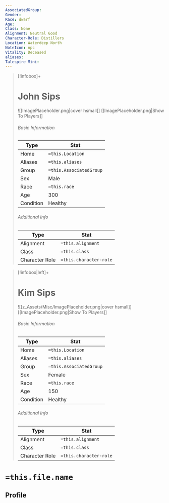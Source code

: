 ```yaml
---
AssociatedGroup: 
Gender:
Race: dwarf
Age:
Class: None
Alignment: Neutral Good
Character-Role: Distillers
Location: Waterdeep North
NoteIcon: npc
Vitality: Deceased
aliases: 
Talespire Mini:
---
```


> [!infobox]+
> # John Sips
> ![[ImagePlaceholder.png|cover hsmall]]
> [[ImagePlaceholder.png|Show To Players]]
> ###### Basic Information
> Type |  Stat |
> ---|---|
> Home | `=this.Location` |
> Aliases |`=this.aliases`|
> Group | `=this.AssociatedGroup` |
> Sex | Male |
> Race | `=this.race` |
> Age | 300 |
> Condition | Healthy |
> ###### Additional Info
> Type |  Stat |
> ---|---|
> Alignment | `=this.alignment` |
> Class | `=this.class` |
> Character Role | `=this.character-role` |

> [!infobox|left]+
> # Kim Sips
> ![[z_Assets/Misc/ImagePlaceholder.png|cover hsmall]]
> [[ImagePlaceholder.png|Show To Players]]
> ###### Basic Information
> Type |  Stat |
> ---|---|
> Home | `=this.Location` |
> Aliases |`=this.aliases`|
> Group | `=this.AssociatedGroup` |
> Sex | Female |
> Race | `=this.race` |
> Age | 150 |
> Condition | Healthy |
> ###### Additional Info
> Type |  Stat |
> ---|---|
> Alignment | `=this.alignment` |
> Class | `=this.class` |
> Character Role | `=this.character-role` |


# `=this.file.name`
## Profile